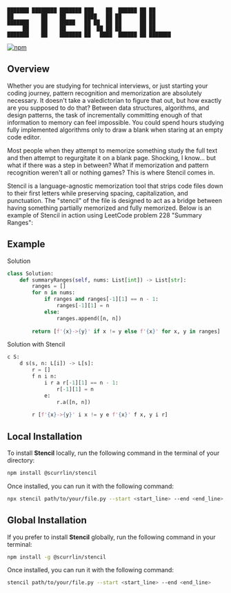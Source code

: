 ```

███████ ████████ ███████ ███    ██  ██████ ██ ██      
██         ██    ██      ████   ██ ██      ██ ██      
███████    ██    █████   ██ ██  ██ ██      ██ ██      
     ██    ██    ██      ██  ██ ██ ██      ██ ██      
███████    ██    ███████ ██   ████  ██████ ██ ███████ 

```

[![npm](https://img.shields.io/npm/dt/%40scurrlin%2Fstencil?style=flat&color=blue)](https://www.npmjs.com/package/@scurrlin/stencil)

## Overview

Whether you are studying for technical interviews, or just starting your coding journey, pattern recognition and memorization are absolutely necessary. It doesn't take a valedictorian to figure that out, but how exactly are you supposed to do that? Between data structures, algorithms, and design patterns, the task of incrementally committing enough of that information to memory can feel impossible. You could spend hours studying fully implemented algorithms only to draw a blank when staring at an empty code editor.

Most people when they attempt to memorize something study the full text and then attempt to regurgitate it on a blank page. Shocking, I know... but what if there was a step in between? What if memorization and pattern recognition weren't all or nothing games? This is where Stencil comes in.

Stencil is a language-agnostic memorization tool that strips code files down to their first letters while preserving spacing, capitalization, and punctuation. The "stencil" of the file is designed to act as a bridge between having something partially memorized and fully memorized. Below is an example of Stencil in action using LeetCode problem 228 "Summary Ranges":

## Example

Solution

```python
class Solution:
    def summaryRanges(self, nums: List[int]) -> List[str]:
        ranges = []
        for n in nums:
            if ranges and ranges[-1][1] == n - 1:
                ranges[-1][1] = n
            else:
                ranges.append([n, n])
                
        return [f'{x}->{y}' if x != y else f'{x}' for x, y in ranges]
```

Solution with Stencil

```python
c S:
    d s(s, n: L[i]) -> L[s]:
        r = []
        f n i n:
            i r a r[-1][1] == n - 1:
                r[-1][1] = n
            e:
                r.a([n, n])
                
        r [f'{x}->{y}' i x != y e f'{x}' f x, y i r]
```

## Local Installation

To install **Stencil** locally, run the following command in the terminal of your directory:

```bash
npm install @scurrlin/stencil
```

Once installed, you can run it with the following command:

```bash
npx stencil path/to/your/file.py --start <start_line> --end <end_line>
```

## Global Installation

If you prefer to install **Stencil** globally, run the following command in your terminal:

```bash
npm install -g @scurrlin/stencil
```

Once installed, you can run it with the following command:

```bash
stencil path/to/your/file.py --start <start_line> --end <end_line>
```
